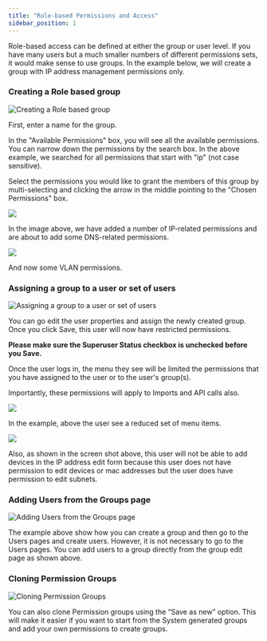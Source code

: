 ```yaml
---
title: "Role-based Permissions and Access"
sidebar_position: 1
---
```


Role-based access can be defined at either the group or user level. If you have many users but a much smaller numbers of different permissions sets, it would make sense to use groups. In the example below, we will create a group with IP address management permissions only.

### Creating a Role based group

![Creating a Role based group](/assets/images/wpid6575-media_1330885651614.png)

First, enter a name for the group.

In the "Available Permissions" box, you will see all the available permissions. You can narrow down the permissions by the search box. In the above example, we searched for all permissions that start with "ip" (not case sensitive).

Select the permissions you would like to grant the members of this group by multi-selecting and clicking the arrow in the middle pointing to the "Chosen Permissions" box.

![](/assets/images/wpid6576-media_1330885722298.png)

In the image above, we have added a number of IP-related permissions and are about to add some DNS-related permissions.

![](/assets/images/wpid6577-media_1330885796973.png)

And now some VLAN permissions.

### Assigning a group to a user or set of users

![Assigning a group to a user or set of users](/assets/images/wpid6578-media_1330886180867.png)

You can go edit the user properties and assign the newly created group. Once you click Save, this user will now have restricted permissions.

**Please make sure the Superuser Status checkbox is unchecked before you Save.**

Once the user logs in, the menu they see will be limited the permissions that you have assigned to the user or to the user's group(s).

Importantly, these permissions will apply to Imports and API calls also.

![](/assets/images/wpid6579-media_1330886260426.png)

In the example, above the user see a reduced set of menu items.

![](/assets/images/wpid6580-media_1330886312975.png)

Also, as shown in the screen shot above, this user will not be able to add devices in the IP address edit form because this user does not have permission to edit devices or mac addresses but the user does have permission to edit subnets.

### Adding Users from the Groups page

![Adding Users from the Groups page](/assets/images/wpid6582-media_1432033077932.png)

The example above show how you can create a group and then go to the Users pages and create users. However, it is not necessary to go to the Users pages. You can add users to a group directly from the group edit page as shown above.

### Cloning Permission Groups

![Cloning Permission Groups](/assets/images/wpid6581-media_1414444386608.png)

You can also clone Permission groups using the “Save as new” option. This will make it easier if you want to start from the System generated groups and add your own permissions to create groups.
